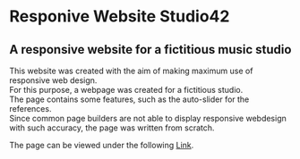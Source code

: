 # Responive Website Studio42
## A responsive website for a fictitious music studio

This website was created with the aim of making maximum use of responsive web design.<br/>
For this purpose, a webpage was created for a fictitious studio.<br/>
The page contains some features, such as the auto-slider for the references.<br/> 
Since common page builders are not able to display responsive webdesign<br/>
with such accuracy, the page was written from scratch.

The page can be viewed under the following [Link](https://schmitzgoogledriveweblinks.on.drv.tw/Studio42/ "Studio42").
 
